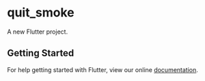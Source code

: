 # quit_smoke

A new Flutter project.

## Getting Started

For help getting started with Flutter, view our online
[documentation](https://flutter.io/).
